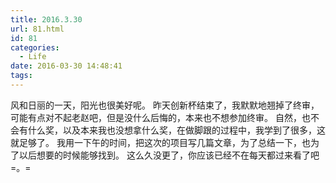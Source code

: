 ```yaml
---
title: 2016.3.30
url: 81.html
id: 81
categories:
  - Life
date: 2016-03-30 14:48:41
tags:
---
```


风和日丽的一天，阳光也很美好呢。 昨天创新杯结束了，我默默地翘掉了终审，可能有点对不起老赵吧，但是没什么后悔的，本来也不想参加终审。 自然，也不会有什么奖，以及本来我也没想拿什么奖，在做脚跟的过程中，我学到了很多，这就足够了。 我用一下午的时间，把这次的项目写几篇文章，为了总结一下，也为了以后想要的时候能够找到。 这么久没更了，你应该已经不在每天都过来看了吧=。=